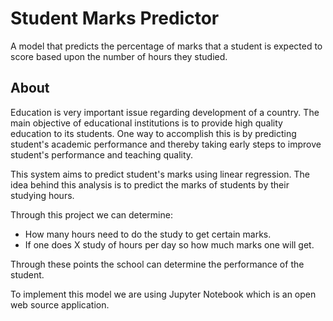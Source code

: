 # Student Marks Predictor
A model that predicts the percentage of marks that a student is expected to score based upon the number of hours they studied.

## About 
Education is very important issue regarding development of a country. The main objective of educational institutions is to provide high quality education to its students. One way to accomplish this is by predicting student's academic performance and thereby taking early steps to improve student's performance and teaching quality.

This system aims to predict student's marks using linear regression. The idea behind this analysis is to predict the marks of students by their studying hours.

Through this project we can determine:

- How many hours need to do the study to get certain marks.
- If one does X study of hours per day so how much marks one will get.

Through these points the school can determine the performance of the student.

To implement this model we are using Jupyter Notebook which is an open web source application.
